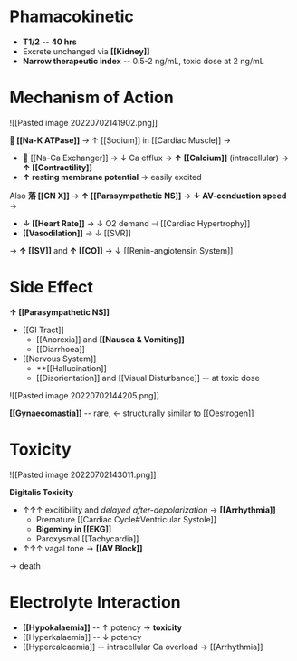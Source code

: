 # Phamacokinetic
- **T1/2** -- **40 hrs**
- Excrete unchanged via **[[Kidney]]**
- **Narrow therapeutic index** -- 0.5-2 ng/mL, toxic dose at 2 ng/mL

# Mechanism of Action

![[Pasted image 20220702141902.png]]

** [[Na-K ATPase]]** → ↑ [[Sodium]] in [[Cardiac Muscle]] →
-  [[Na-Ca Exchanger]] → ↓ Ca efflux → **↑ [[Calcium]]** (intracellular) → **↑ [[Contractility]]**
- **↑ resting membrane potential** → easily excited

Also **落 [[CN X]]** → **↑ [[Parasympathetic NS]]** → **↓ AV-conduction speed** →
- **↓ [[Heart Rate]]** → ↓ O2 demand ⊣ [[Cardiac Hypertrophy]]
- **[[Vasodilation]]** → ↓ [[SVR]]

→ **↑ [[SV]]** and **↑ [[CO]]** → ↓ [[Renin-angiotensin System]]

# Side Effect
**↑ [[Parasympathetic NS]]**
- [[GI Tract]] 
	- [[Anorexia]] and **[[Nausea & Vomiting]]**
	- [[Diarrhoea]]
- [[Nervous System]]
	- **[[Hallucination]]
	- [[Disorientation]] and [[Visual Disturbance]] -- at toxic dose

![[Pasted image 20220702144205.png]]

**[[Gynaecomastia]]** -- rare, ← structurally similar to [[Oestrogen]]

# Toxicity

![[Pasted image 20220702143011.png]]

**Digitalis Toxicity**
- ↑↑↑ excitibility and *delayed after-depolarization* → **[[Arrhythmia]]**
	- Premature [[Cardiac Cycle#Ventricular Systole]]
	- **Bigeminy in [[EKG]]**
	- Paroxysmal [[Tachycardia]]
- ↑↑↑ vagal tone → **[[AV Block]]**

→ death

# Electrolyte Interaction
- **[[Hypokalaemia]]** -- ↑ potency → **toxicity**
- [[Hyperkalaemia]] -- ↓ potency
- [[Hypercalcaemia]] -- intracellular Ca overload → [[Arrhythmia]]